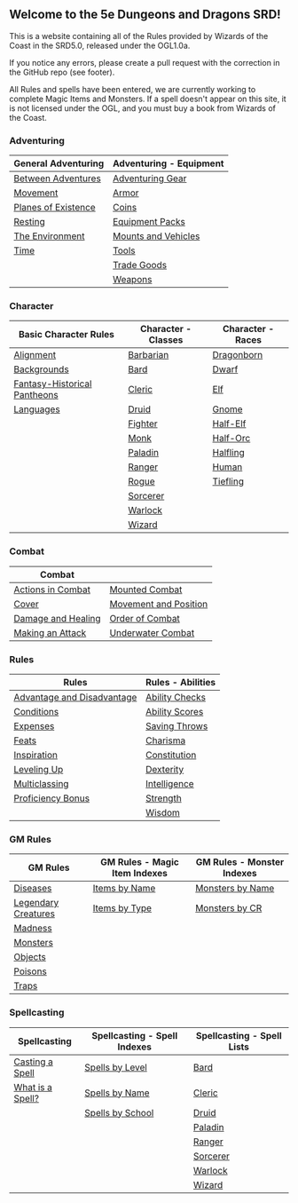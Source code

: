 ## Welcome to the 5e Dungeons and Dragons SRD!

This is a website containing all of the Rules provided by Wizards of the Coast in the SRD5.0, released under the OGL1.0a.

If you notice any errors, please create a pull request with the correction in the GitHub repo (see footer).

All Rules and spells have been entered, we are currently working to complete Magic Items and Monsters.  If a spell doesn't appear on this site, it is not licensed under the OGL, and you must buy a book from Wizards of the Coast.

### Adventuring

| General Adventuring                                     | Adventuring - Equipment                                           |
|---------------------------------------------------------|-------------------------------------------------------------------|
| [Between Adventures](/Adventuring/between_adventures)   | [Adventuring Gear](/Adventuring/equipment/adventuring_gear)       |
| [Movement](/Adventuring/movement)                       | [Armor](/Adventuring/equipment/armor)                             |
| [Planes of Existence](/Adventuring/planes_of_existence) | [Coins](/Adventuring/equipment/coins)                             |
| [Resting](/Adventuring/resting)                         | [Equipment Packs](/Adventuring/equipment/equipment_packs)         |
| [The Environment](/Adventuring/the_environment)         | [Mounts and Vehicles](/Adventuring/equipment/mounts_and_vehicles) |
| [Time](/Adventuring/time)                               | [Tools](/Adventuring/equipment/tools)                             |
|                                                         | [Trade Goods](/Adventuring/equipment/trade_goods)                 |
|                                                         | [Weapons](/Adventuring/equipment/weapons)                         |


### Character
| Basic Character Rules                                                   | Character - Classes                       | Character - Races                         |
|-------------------------------------------------------------------------|-------------------------------------------|-------------------------------------------|
| [Alignment](/Character/alignment)                                       | [Barbarian](/Character/classes/barbarian) | [Dragonborn](/Character/races/dragonborn) |
| [Backgrounds](/Character/backgrounds)                                   | [Bard](/Character/classes/bard)           | [Dwarf](/Character/races/dwarf)           |
| [Fantasy-Historical Pantheons](/Character/fantasy-historical_pantheons) | [Cleric](/Character/classes/cleric)       | [Elf](/Character/races/elf)               |
| [Languages](/Character/languages)                                       | [Druid](/Character/classes/druid)         | [Gnome](/Character/races/gnome)           |
|                                                                         | [Fighter](/Character/classes/fighter)     | [Half-Elf](/Character/races/half-elf)     |
|                                                                         | [Monk](/Character/classes/monk)           | [Half-Orc](/Character/races/half-orc)     |
|                                                                         | [Paladin](/Character/classes/paladin)     | [Halfling](/Character/races/halfling)     |
|                                                                         | [Ranger](/Character/classes/ranger)       | [Human](/Character/races/human)           |
|                                                                         | [Rogue](/Character/classes/rogue)         | [Tiefling](/Character/races/tiefling)     |
|                                                                         | [Sorcerer](/Character/classes/sorcerer)   |                                           |
|                                                                         | [Warlock](/Character/classes/warlock)     |                                           |
|                                                                         | [Wizard](/Character/classes/wizard)       |                                           |

### Combat
| Combat                                           |                                                        |
|--------------------------------------------------|--------------------------------------------------------|
| [Actions in Combat](/Combat/actions_in_Combat)   | [Mounted Combat](/Combat/mounted_Combat)               |
| [Cover](/Combat/cover)                           | [Movement and Position](/Combat/movement_and_position) |
| [Damage and Healing](/Combat/damage_and_healing) | [Order of Combat](/Combat/order_of_Combat)             |
| [Making an Attack](/Combat/making_an_attack)     | [Underwater Combat](/Combat/underwater_Combat)         |

### Rules
| Rules                                                           | Rules - Abilities                                 |
|-----------------------------------------------------------------|---------------------------------------------------|
| [Advantage and Disadvantage](/Rules/advantage_and_disadvantage) | [Ability Checks](/Rules/abilities/ability_checks) |
| [Conditions](/Rules/conditions)                                 | [Ability Scores](/Rules/abilities/ability_scores) |
| [Expenses](/Rules/expenses)                                     | [Saving Throws](/Rules/abilities/saving_throws)   |
| [Feats](/Rules/feats)                                           | [Charisma](/Rules/abilities/charisma)             |
| [Inspiration](/Rules/inspiration)                               | [Constitution](/Rules/abilities/constitution)     |
| [Leveling Up](/Rules/leveling_up)                               | [Dexterity](/Rules/abilities/dexterity)           |
| [Multiclassing](/Rules/multiclassing)                           | [Intelligence](/Rules/abilities/intelligence)     |
| [Proficiency Bonus](/Rules/proficiency_bonus)                   | [Strength](/Rules/abilities/strength)             |
|                                                                 | [Wisdom](/Rules/abilities/wisdom)                 |


### GM Rules
| GM Rules                                             | GM Rules - Magic Item Indexes                               | GM Rules - Monster Indexes                                     |
|------------------------------------------------------|-------------------------------------------------------------|----------------------------------------------------------------|
| [Diseases](/GM_Rules/diseases)                       | [Items by Name](/GM_Rules/magic_item_indexes/items_by_name) | [Monsters by Name](/GM_Rules/monster_indexes/Monsters_by_Name) |
| [Legendary Creatures](/GM_Rules/legendary_creatures) | [Items by Type](/GM_Rules/magic_item_indexes/items_by_type) | [Monsters by CR](/GM_Rules/monster_indexes/Monsters_by_CR)     |
| [Madness](/GM_Rules/madness)                         |                                                             |                                                                |
| [Monsters](/GM_Rules/monsters)                       |                                                             |                                                                |
| [Objects](/GM_Rules/objects)                         |                                                             |                                                                |
| [Poisons](/GM_Rules/poisons)                         |                                                             |                                                                |
| [Traps](/GM_Rules/traps)                             |                                                             |                                                                |

### Spellcasting
| Spellcasting                                      | Spellcasting - Spell Indexes                                     | Spellcasting - Spell Lists                            |
|---------------------------------------------------|------------------------------------------------------------------|-------------------------------------------------------|
| [Casting a Spell](/Spellcasting/casting_a_spell)  | [Spells by Level](/Spellcasting/spell_indexes/spells_by_level)   | [Bard](/Spellcasting/spell_lists/bard_spells)         |
| [What is a Spell?](/Spellcasting/what_is_a_spell) | [Spells by Name](/Spellcasting/spell_indexes/spells_by_name)     | [Cleric](/Spellcasting/spell_lists/cleric_spells)     |
|                                                   | [Spells by School](/Spellcasting/spell_indexes/spells_by_school) | [Druid](/Spellcasting/spell_lists/druid_spells)       |
|                                                   |                                                                  | [Paladin](/Spellcasting/spell_lists/paladin_spells)   |
|                                                   |                                                                  | [Ranger](/Spellcasting/spell_lists/ranger_spells)     |
|                                                   |                                                                  | [Sorcerer](/Spellcasting/spell_lists/sorcerer_spells) |
|                                                   |                                                                  | [Warlock](/Spellcasting/spell_lists/warlock_spells)   |
|                                                   |                                                                  | [Wizard](/Spellcasting/spell_lists/wizard_spells)     |
